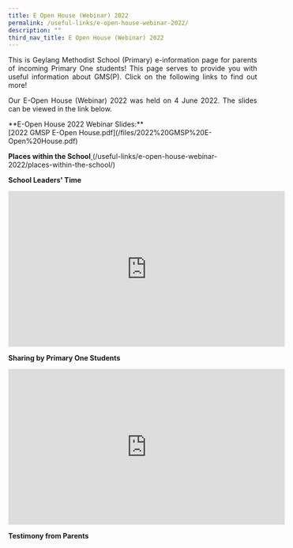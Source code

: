 ```yaml
---
title: E Open House (Webinar) 2022
permalink: /useful-links/e-open-house-webinar-2022/
description: ""
third_nav_title: E Open House (Webinar) 2022
---
```

<p style="text-align: justify;"> This is Geylang Methodist School (Primary) e-information page for parents of incoming Primary One students!&nbsp;This page serves to provide you with useful information about GMS(P).&nbsp;Click on the following links to find out more! 

</p><p style="text-align: justify;">Our E-Open House (Webinar) 2022 was held on 4 June 2022. The slides can be viewed in the link below.
</p>
**E-Open House 2022 Webinar Slides:** <br>
[2022 GMSP E-Open House.pdf](/files/2022%20GMSP%20E-Open%20House.pdf)<br>

<p></p>

**Places within the School**[ ](/useful-links/e-open-house-webinar-2022/places-within-the-school/)
(/useful-links/e-open-house-webinar-2022/places-within-the-school/) <br>

**School Leaders' Time**
<iframe width="560" height="315" src="https://www.youtube.com/embed/00eHWHg-_d8" title="YouTube video player" frameborder="0" allow="accelerometer; autoplay; clipboard-write; encrypted-media; gyroscope; picture-in-picture" allowfullscreen=""></iframe>
  
**Sharing by Primary One Students**&nbsp;&nbsp;&nbsp; 
<iframe width="560" height="315" src="https://www.youtube.com/embed/DSn9FaA89Qc" title="YouTube video player" frameborder="0" allow="accelerometer; autoplay; clipboard-write; encrypted-media; gyroscope; picture-in-picture" allowfullscreen=""></iframe>

[ ](/useful-links/e-open-house-webinar-2022/testimony-from-parents/)**Testimony from Parents**